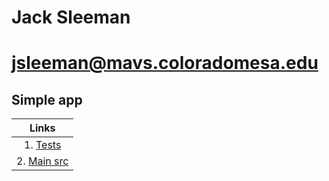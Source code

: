 # Jack Sleeman
# jsleeman@mavs.coloradomesa.edu
## Simple app
|   Links   |
|:--------:|
| 1. [Tests](https://github.com/jackedup/Java-Kotlin-jsleeman/tree/master/SimpleApp/app/src/androidTest/java/com/example/simpleapp)|
| 2. [Main src](https://github.com/jackedup/Java-Kotlin-jsleeman/tree/master/SimpleApp/app/src/main/java/com/example/simpleapp)|

